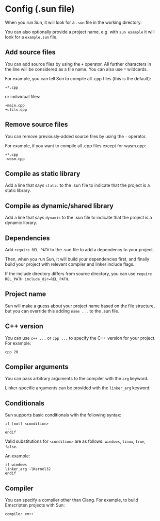 # Config (.sun file)

When you run Sun, it will look for a `.sun` file in the working directory.

You can also optionally provide a project name, e.g. with `sun example` it will look for a `example.sun` file.

## Add source files

You can add source files by using the `+` operator. All further characters in the line will be considered as a file name. You can also use `*` wildcards.

For example, you can tell Sun to compile all .cpp files (this is the default):

```
+*.cpp
```

or individual files:

```
+main.cpp
+utils.cpp
```

## Remove source files

You can remove previously-added source files by using the `-` operator.

For example, if you want to compile all .cpp files except for wasm.cpp:

```
+*.cpp
-wasm.cpp
```

## Compile as static library

Add a line that says `static` to the .sun file to indicate that the project is a static library.

## Compile as dynamic/shared library

Add a line that says `dynamic` to the .sun file to indicate that the project is a dynamic library.

## Dependencies

Add `require REL_PATH` to the .sun file to add a dependency to your project.

Then, when you run Sun, it will build your dependencies first, and finally build your project with relevant compiler and linker include flags.

If the include directory differs from source directory, you can use `require REL_PATH include_dir=REL_PATH`.

## Project name

Sun will make a guess about your project name based on the file structure, but you can override this adding `name ...` to the .sun file.

## C++ version

You can use `c++ ...` or `cpp ...` to specify the C++ version for your project. For example:

```
cpp 20
```

## Compiler arguments

You can pass arbitrary arguments to the compiler with the `arg` keyword.

Linker-specific arguments can be provided with the `linker_arg` keyword.

## Conditionals

Sun supports basic conditionals with the following syntax:

```
if [not] <condition>
...
endif
```

Valid substitutions for `<condition>` are as follows: `windows`, `linux`, `true`, `false`.

An example:

```
if windows
linker_arg -lKernel32
endif
```

## Compiler

You can specify a compiler other than Clang. For example, to build Emscripten projects with Sun:

```
compiler em++
```
